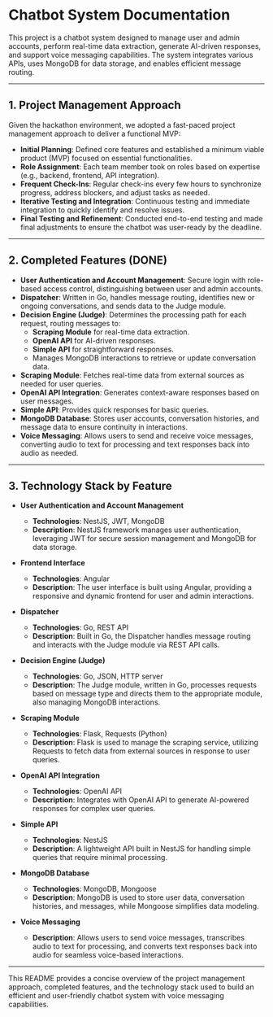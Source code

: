 # Chatbot System Documentation

This project is a chatbot system designed to manage user and admin accounts, perform real-time data extraction, generate AI-driven responses, and support voice messaging capabilities. The system integrates various APIs, uses MongoDB for data storage, and enables efficient message routing.

---

## 1. Project Management Approach

Given the hackathon environment, we adopted a fast-paced project management approach to deliver a functional MVP:

- **Initial Planning**: Defined core features and established a minimum viable product (MVP) focused on essential functionalities.
- **Role Assignment**: Each team member took on roles based on expertise (e.g., backend, frontend, API integration).
- **Frequent Check-Ins**: Regular check-ins every few hours to synchronize progress, address blockers, and adjust tasks as needed.
- **Iterative Testing and Integration**: Continuous testing and immediate integration to quickly identify and resolve issues.
- **Final Testing and Refinement**: Conducted end-to-end testing and made final adjustments to ensure the chatbot was user-ready by the deadline.

---

## 2. Completed Features (DONE)

- **User Authentication and Account Management**: Secure login with role-based access control, distinguishing between user and admin accounts.
- **Dispatcher**: Written in Go, handles message routing, identifies new or ongoing conversations, and sends data to the Judge module.
- **Decision Engine (Judge)**: Determines the processing path for each request, routing messages to:
  - **Scraping Module** for real-time data extraction.
  - **OpenAI API** for AI-driven responses.
  - **Simple API** for straightforward responses.
  - Manages MongoDB interactions to retrieve or update conversation data.
- **Scraping Module**: Fetches real-time data from external sources as needed for user queries.
- **OpenAI API Integration**: Generates context-aware responses based on user messages.
- **Simple API**: Provides quick responses for basic queries.
- **MongoDB Database**: Stores user accounts, conversation histories, and message data to ensure continuity in interactions.
- **Voice Messaging**: Allows users to send and receive voice messages, converting audio to text for processing and text responses back into audio as needed.

---

## 3. Technology Stack by Feature

- **User Authentication and Account Management**  
  - **Technologies**: NestJS, JWT, MongoDB
  - **Description**: NestJS framework manages user authentication, leveraging JWT for secure session management and MongoDB for data storage.

- **Frontend Interface**  
  - **Technologies**: Angular
  - **Description**: The user interface is built using Angular, providing a responsive and dynamic frontend for user and admin interactions.

- **Dispatcher**  
  - **Technologies**: Go, REST API
  - **Description**: Built in Go, the Dispatcher handles message routing and interacts with the Judge module via REST API calls.

- **Decision Engine (Judge)**  
  - **Technologies**: Go, JSON, HTTP server
  - **Description**: The Judge module, written in Go, processes requests based on message type and directs them to the appropriate module, also managing MongoDB interactions.

- **Scraping Module**  
  - **Technologies**: Flask, Requests (Python)
  - **Description**: Flask is used to manage the scraping service, utilizing Requests to fetch data from external sources in response to user queries.

- **OpenAI API Integration**  
  - **Technologies**: OpenAI API
  - **Description**: Integrates with OpenAI API to generate AI-powered responses for complex user queries.

- **Simple API**  
  - **Technologies**: NestJS
  - **Description**: A lightweight API built in NestJS for handling simple queries that require minimal processing.

- **MongoDB Database**  
  - **Technologies**: MongoDB, Mongoose
  - **Description**: MongoDB is used to store user data, conversation histories, and messages, while Mongoose simplifies data modeling.

- **Voice Messaging**  
  - **Description**: Allows users to send voice messages, transcribes audio to text for processing, and converts text responses back into audio for seamless voice-based interactions.

---

This README provides a concise overview of the project management approach, completed features, and the technology stack used to build an efficient and user-friendly chatbot system with voice messaging capabilities.
